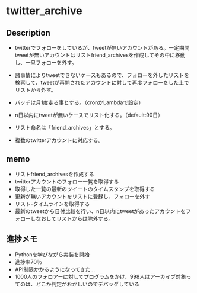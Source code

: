 # twitter_archive

## Description

- twitterでフォローをしているが、tweetが無いアカウントがある。一定期間tweetが無いアカウントはリストfriend_archivesを作成してその中に移動し、一旦フォローを外す。

- 諸事情によりtweetできないケースもあるので、フォローを外したリストを検索して、tweetが再開されたアカウントに対して再度フォローをした上でリストから外す。

- バッチは月1度走る事とする。（cronかLambdaで設定）

- n日以内にtweetが無いケースでリスト化する。（default:90日）

- リスト命名は「friend_archives」とする。

- 複数のtwitterアカウントに対応する。

## memo
- リストfriend_archivesを作成する
- twitterアカウントのフォロー一覧を取得する
- 取得した一覧の最新のツイートのタイムスタンプを取得する
- 更新が無いアカウントをリストに登録し、フォローを外す
- リスト-タイムラインを取得する
- 最新のtweetから日付比較を行い、n日以内にtweetがあったアカウントをフォローしなおしてリストからは除外する。

## 進捗メモ
- Pythonを学びながら実装を開始
- 進捗率70％
- API制限かかるようになってきた…
- 1000人のフォロアーに対してプログラムをかけ、998人はアーカイブ対象ってのは、どこか判定がおかしいのでデバッグしている

